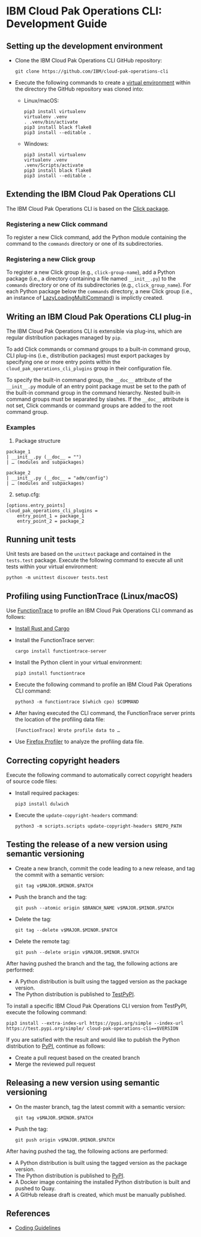 # IBM Cloud Pak Operations CLI: Development Guide

## Setting up the development environment

- Clone the IBM Cloud Pak Operations CLI GitHub repository:

  ```shell
  git clone https://github.com/IBM/cloud-pak-operations-cli
  ```

- Execute the following commands to create a [virtual environment](https://virtualenv.pypa.io/en/latest/) within the directory the GitHub repository was cloned into:

  - Linux/macOS:

    ```shell
    pip3 install virtualenv
    virtualenv .venv
    . .venv/bin/activate
    pip3 install black flake8
    pip3 install --editable .
    ```

  - Windows:

    ```shell
    pip3 install virtualenv
    virtualenv .venv
    .venv/Scripts/activate
    pip3 install black flake8
    pip3 install --editable .
    ```

## Extending the IBM Cloud Pak Operations CLI

The IBM Cloud Pak Operations CLI is based on the [Click package](https://palletsprojects.com/p/click/).

### Registering a new Click command

To register a new Click command, add the Python module containing the command to the `commands` directory or one of its subdirectories.

### Registering a new Click group

To register a new Click group (e.g., `click-group-name`), add a Python package (i.e., a directory containing a file named `__init__.py`) to the `commands` directory or one of its subdirectories (e.g., `click_group_name`). For each Python package below the `commands` directory, a new Click group (i.e., an instance of [LazyLoadingMultiCommand](cpo/lib/click/lazy_loading_multi_command.py)) is implictly created.

## Writing an IBM Cloud Pak Operations CLI plug-in

The IBM Cloud Pak Operations CLI is extensible via plug-ins, which are regular distribution packages managed by `pip`.

To add Click commands or command groups to a built-in command group, CLI plug-ins (i.e., distribution packages) must export packages by specifying one or more entry points within the `cloud_pak_operations_cli_plugins` group in their configuration file.

To specify the built-in command group, the `__doc__` attribute of the `__init__.py` module of an entry point package must be set to the path of the built-in command group in the command hierarchy. Nested built-in command groups must be separated by slashes. If the `__doc__` attribute is not set, Click commands or command groups are added to the root command group.

### Examples

1. Package structure

```
package_1
| __init__.py (__doc__ = "")
| … (modules and subpackages)

package_2
| __init__.py (__doc__ = "adm/config")
| … (modules and subpackages)
```

2. setup.cfg:

```
[options.entry_points]
cloud_pak_operations_cli_plugins =
    entry_point_1 = package_1
    entry_point_2 = package_2
```

## Running unit tests

Unit tests are based on the `unittest` package and contained in the `tests.test` package. Execute the following command to execute all unit tests within your virtual environment:

```shell
python -m unittest discover tests.test
```

## Profiling using FunctionTrace (Linux/macOS)

Use [FunctionTrace](https://functiontrace.com/) to profile an IBM Cloud Pak Operations CLI command as follows:

- [Install Rust and Cargo](https://doc.rust-lang.org/cargo/getting-started/installation.html#install-rust-and-cargo)

- Install the FunctionTrace server:

  ```shell
  cargo install functiontrace-server
  ```

- Install the Python client in your virtual environment:

  ```shell
  pip3 install functiontrace
  ```

- Execute the following command to profile an IBM Cloud Pak Operations CLI command:

  ```shell
  python3 -m functiontrace $(which cpo) $COMMAND
  ```

- After having executed the CLI command, the FunctionTrace server prints the location of the profiling data file:

  ```shell
  [FunctionTrace] Wrote profile data to …
  ```

- Use [Firefox Profiler](https://profiler.firefox.com/) to analyze the profiling data file.

## Correcting copyright headers

Execute the following command to automatically correct copyright headers of source code files:

- Install required packages:

  ```shell
  pip3 install dulwich
  ```

- Execute the `update-copyright-headers` command:

  ```shell
  python3 -m scripts.scripts update-copyright-headers $REPO_PATH
  ```

## Testing the release of a new version using semantic versioning

- Create a new branch, commit the code leading to a new release, and tag the commit with a semantic version:

  ```shell
  git tag v$MAJOR.$MINOR.$PATCH
  ```

- Push the branch and the tag:

  ```shell
  git push --atomic origin $BRANCH_NAME v$MAJOR.$MINOR.$PATCH
  ```

- Delete the tag:

  ```shell
  git tag --delete v$MAJOR.$MINOR.$PATCH
  ```

- Delete the remote tag:

  ```shell
  git push --delete origin v$MAJOR.$MINOR.$PATCH
  ```

After having pushed the branch and the tag, the following actions are performed:

- A Python distribution is built using the tagged version as the package version.
- The Python distribution is published to [TestPyPI](https://test.pypi.org/).

To install a specific IBM Cloud Pak Operations CLI version from TestPyPI, execute the following command:

```shell
pip3 install --extra-index-url https://pypi.org/simple --index-url https://test.pypi.org/simple/ cloud-pak-operations-cli==$VERSION
```

If you are satisfied with the result and would like to publish the Python distribution to [PyPI](https://pypi.org/), continue as follows:

- Create a pull request based on the created branch
- Merge the reviewed pull request

## Releasing a new version using semantic versioning

- On the master branch, tag the latest commit with a semantic version:

  ```shell
  git tag v$MAJOR.$MINOR.$PATCH
  ```

- Push the tag:

  ```shell
  git push origin v$MAJOR.$MINOR.$PATCH
  ```

After having pushed the tag, the following actions are performed:

- A Python distribution is built using the tagged version as the package version.
- The Python distribution is published to [PyPI](https://pypi.org/).
- A Docker image containing the installed Python distribution is built and pushed to Quay.
- A GitHub release draft is created, which must be manually published.

## References

- [Coding Guidelines](coding_guidelines.md)

